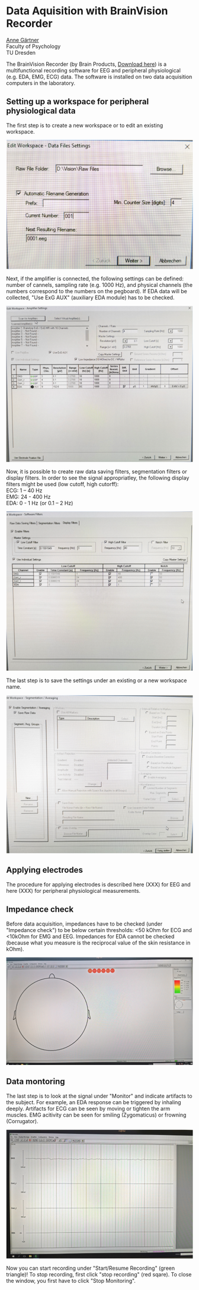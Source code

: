 # Data Aquisition with BrainVision Recorder

[Anne Gärtner](mailto:anne_gaertner@tu-dresden.de)<br>
Faculty of Psychology<br>
TU Dresden

The BrainVision Recorder (by Brain Products, [Download here](https://www.brainproducts.com/downloads/recorder/)) is a multifunctional recording software for EEG and peripheral physiological (e.g. EDA, EMG, ECG) data. The software is installed on two data acquisition computers in the laboratory.


## Setting up a workspace for peripheral physiological data
The first step is to create a new workspace or to edit an existing workspace. 

![Figure1](Resources/BV-Recorder-1.png)<br>

Next, if the amplifier is connected, the following settings can be defined: number of cannels, sampling rate (e.g. 1000 Hz), and physical channels (the numbers correspond to the numbers on the pegboard). If EDA data will be collected, "Use ExG AUX" (auxiliary EDA module) has to be checked. 

![Figure2](Resources/BV-Recorder-2.png)<br>

Now, it is possible to create raw data saving filters, segmentation filters or display filters. In order to see the signal appropriatley, the following display filters might be used (low cutoff, high cutorff): <br>
ECG: 1 – 40 Hz <br>
EMG: 24 - 400 Hz <br>
EDA: 0 - 1 Hz (or 0.1 – 2 Hz) <br>

![Figure3](Resources/BV-Recorder-3.png)<br>

The last step is to save the settings under an existing or a new workspace name.

![Figure4](Resources/BV-Recorder-4.png)<br>

## Applying electrodes

The procedure for applying electrodes is described here (XXX) for EEG and here (XXX) for peripheral physiological measurements.

## Impedance check

Before data acquisition, impedances have to be checked (under "Impedance check") to be below certain thresholds: <50 kOhm for ECG and <10kOhm for EMG and EEG. Impedances for EDA cannot be checked (because what you measure is the reciprocal value of the skin resistance in kOhm).

![Figure5](Resources/BV-Recorder-5.png)<br>

## Data montoring

The last step is to look at the signal under "Monitor" and indicate artifacts to the subject. For example, an EDA response can be triggered by inhaling deeply. Artifacts for ECG can be seen by moving or tighten the arm muscles. EMG acitivity can be seen for smiling (Zygomaticus) or frowning (Corrugator).

![Figure6](Resources/BV-Recorder-6.png)<br>

Now you can start recording under "Start/Resume Recording" (green triangle)!
To stop recording, first click "stop recording" (red sqare). To close the window, you first have to click "Stop Monitoring".
